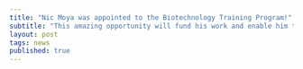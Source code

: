 ```yaml
---
title: "Nic Moya was appointed to the Biotechnology Training Program!"
subtitle: "This amazing opportunity will fund his work and enable him to do an industrial intership."
layout: post
tags: news
published: true
---
```


